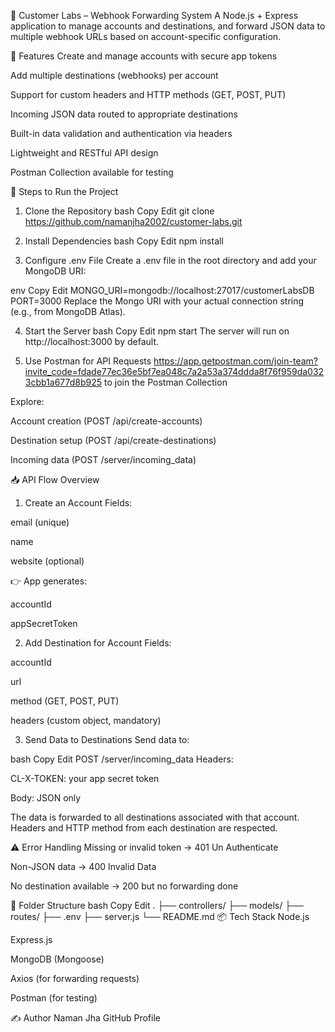 📡 Customer Labs – Webhook Forwarding System
A Node.js + Express application to manage accounts and destinations, and forward JSON data to multiple webhook URLs based on account-specific configuration.

🔧 Features
Create and manage accounts with secure app tokens

Add multiple destinations (webhooks) per account

Support for custom headers and HTTP methods (GET, POST, PUT)

Incoming JSON data routed to appropriate destinations

Built-in data validation and authentication via headers

Lightweight and RESTful API design

Postman Collection available for testing

🚀 Steps to Run the Project
1. Clone the Repository
bash
Copy
Edit
git clone https://github.com/namanjha2002/customer-labs.git

2. Install Dependencies
bash
Copy
Edit
npm install
3. Configure .env File
Create a .env file in the root directory and add your MongoDB URI:

env
Copy
Edit
MONGO_URI=mongodb://localhost:27017/customerLabsDB
PORT=3000
Replace the Mongo URI with your actual connection string (e.g., from MongoDB Atlas).

4. Start the Server
bash
Copy
Edit
npm start
The server will run on http://localhost:3000 by default.

5. Use Postman for API Requests
   https://app.getpostman.com/join-team?invite_code=fdade77ec36e5bf7ea048c7a2a53a374ddda8f76f959da0323cbb1a677d8b925 to join the Postman Collection

Explore:

Account creation (POST /api/create-accounts)

Destination setup (POST /api/create-destinations)

Incoming data (POST /server/incoming_data)

📥 API Flow Overview
1. Create an Account
Fields:

email (unique)

name

website (optional)

👉 App generates:

accountId

appSecretToken

2. Add Destination for Account
Fields:

accountId

url

method (GET, POST, PUT)

headers (custom object, mandatory)

3. Send Data to Destinations
Send data to:

bash
Copy
Edit
POST /server/incoming_data
Headers:

CL-X-TOKEN: your app secret token

Body: JSON only

The data is forwarded to all destinations associated with that account. Headers and HTTP method from each destination are respected.

⚠️ Error Handling
Missing or invalid token → 401 Un Authenticate

Non-JSON data → 400 Invalid Data

No destination available → 200 but no forwarding done

📁 Folder Structure
bash
Copy
Edit
.
├── controllers/
├── models/
├── routes/
├── .env
├── server.js
└── README.md
📦 Tech Stack
Node.js

Express.js

MongoDB (Mongoose)

Axios (for forwarding requests)

Postman (for testing)

✍️ Author
Naman Jha
GitHub Profile


